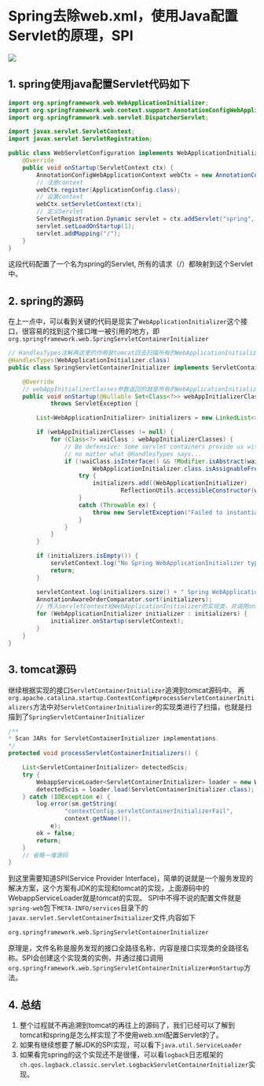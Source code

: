 # Spring去除web.xml，使用Java配置Servlet的原理，SPI
![](https://img.hacpai.com/bing/20190220.jpg?imageView2/1/w/960/h/540/interlace/1/q/100)
## 1. spring使用java配置Servlet代码如下
```java
import org.springframework.web.WebApplicationInitializer;
import org.springframework.web.context.support.AnnotationConfigWebApplicationContext;
import org.springframework.web.servlet.DispatcherServlet;

import javax.servlet.ServletContext;
import javax.servlet.ServletRegistration;

public class WebServletConfiguration implements WebApplicationInitializer {
    @Override
    public void onStartup(ServletContext ctx) {
        AnnotationConfigWebApplicationContext webCtx = new AnnotationConfigWebApplicationContext();
        // 注册context
        webCtx.register(ApplicationConfig.class);
        // 设置context
        webCtx.setServletContext(ctx);
        // 定义Servlet
        ServletRegistration.Dynamic servlet = ctx.addServlet("spring", new DispatcherServlet(webCtx));
        servlet.setLoadOnStartup(1);
        servlet.addMapping("/");
    }
}
```
这段代码配置了一个名为spring的Servlet, 所有的请求（/）都映射到这个Servlet中。  

## 2. spring的源码
在上一点中，可以看到关键的代码是现实了`WebApplicationInitializer`这个接口，很容易的找到这个接口唯一被引用的地方，即`org.springframework.web.SpringServletContainerInitializer`  
```java 
// HandlesTypes注解再这里的作用是tomcat回去扫描所有的WebApplicationInitializer的实现类，包括抽象类。
@HandlesTypes(WebApplicationInitializer.class)
public class SpringServletContainerInitializer implements ServletContainerInitializer {

	@Override
    // webAppInitializerClasses参数返回的就是所有的WebApplicationInitializer的实现类
	public void onStartup(@Nullable Set<Class<?>> webAppInitializerClasses, ServletContext servletContext)
			throws ServletException {

		List<WebApplicationInitializer> initializers = new LinkedList<>();

		if (webAppInitializerClasses != null) {
			for (Class<?> waiClass : webAppInitializerClasses) {
				// Be defensive: Some servlet containers provide us with invalid classes,
				// no matter what @HandlesTypes says...
				if (!waiClass.isInterface() && !Modifier.isAbstract(waiClass.getModifiers()) &&
						WebApplicationInitializer.class.isAssignableFrom(waiClass)) {
					try {
						initializers.add((WebApplicationInitializer)
								ReflectionUtils.accessibleConstructor(waiClass).newInstance());
					}
					catch (Throwable ex) {
						throw new ServletException("Failed to instantiate WebApplicationInitializer class", ex);
					}
				}
			}
		}

		if (initializers.isEmpty()) {
			servletContext.log("No Spring WebApplicationInitializer types detected on classpath");
			return;
		}

		servletContext.log(initializers.size() + " Spring WebApplicationInitializers detected on classpath");
		AnnotationAwareOrderComparator.sort(initializers);
        // 传入servletContext给WebApplicationInitializer的实现类，并调用onStartup方法，此方法又定义Servlet
		for (WebApplicationInitializer initializer : initializers) {
			initializer.onStartup(servletContext);
		}
	}
}

```

## 3. tomcat源码  
继续根据实现的接口`ServletContainerInitializer`追溯到tomcat源码中。 
再`org.apache.catalina.startup.ContextConfig#processServletContainerInitializers`方法中对`ServletContainerInitializer`的实现类进行了扫描，也就是扫描到了`SpringServletContainerInitializer`
```java
/**
* Scan JARs for ServletContainerInitializer implementations.
*/
protected void processServletContainerInitializers() {

    List<ServletContainerInitializer> detectedScis;
    try {
        WebappServiceLoader<ServletContainerInitializer> loader = new WebappServiceLoader<>(context);
        detectedScis = loader.load(ServletContainerInitializer.class);
    } catch (IOException e) {
        log.error(sm.getString(
                "contextConfig.servletContainerInitializerFail",
                context.getName()),
            e);
        ok = false;
        return;
    }
    // 省略一堆源码
}
```
到这里需要知道SPI(Service Provider Interface)，简单的说就是一个服务发现的解决方案，这个方案有JDK的实现和tomcat的实现，上面源码中的WebappServiceLoader就是tomcat的实现。
SPI中不得不说的配置文件就是`spring-web`包下`META-INFO/services`目录下的`javax.servlet.ServletContainerInitializer`文件,内容如下
```
org.springframework.web.SpringServletContainerInitializer
```
原理是，文件名称是服务发现的接口全路径名称，内容是接口实现类的全路径名称。SPI会创建这个实现类的实例，并通过接口调用`org.springframework.web.SpringServletContainerInitializer#onStartup`方法。

## 4. 总结
1. 整个过程就不再追溯到tomcat的再往上的源码了，我们已经可以了解到tomcat和spring是怎么样实现了不使用web.xml配置Servlet的了。  
2. 如果有继续想要了解JDK的SPI实现，可以看下`java.util.ServiceLoader`
3. 如果看完spring的这个实现还不是很懂，可以看`logback`日志框架的`ch.qos.logback.classic.servlet.LogbackServletContainerInitializer`实现。